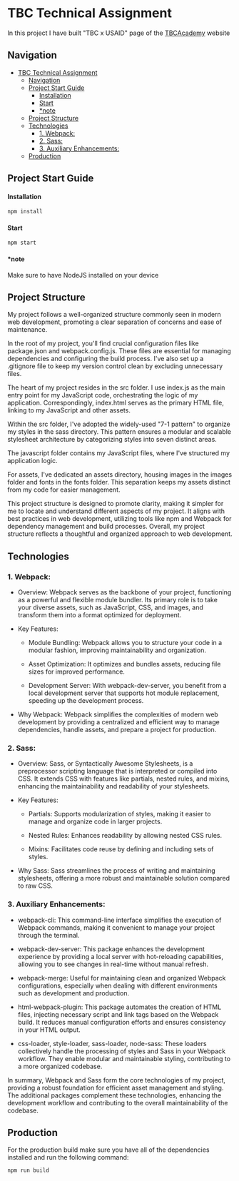 # TBC Technical Assignment

In this project I have built "TBC x USAID" page of the [TBCAcademy](https://www.tbcacademy.ge/usaid) website

## Navigation

- [TBC Technical Assignment](#tbc-technical-assignment)
  - [Navigation](#navigation)
  - [Project Start Guide](#project-start-guide)
    - [Installation](#installation)
    - [Start](#start)
    - [\*note](#note)
  - [Project Structure](#project-structure)
  - [Technologies](#technologies)
    - [1. Webpack:](#1-webpack)
    - [2. Sass:](#2-sass)
    - [3. Auxiliary Enhancements:](#3-auxiliary-enhancements)
  - [Production](#production)

## Project Start Guide

#### Installation

```bash
npm install
```

#### Start

```bash
npm start
```

#### \*note

Make sure to have NodeJS installed on your device

## Project Structure

My project follows a well-organized structure commonly seen in modern web development, promoting a clear separation of concerns and ease of maintenance.

In the root of my project, you'll find crucial configuration files like package.json and webpack.config.js. These files are essential for managing dependencies and configuring the build process. I've also set up a .gitignore file to keep my version control clean by excluding unnecessary files.

The heart of my project resides in the src folder. I use index.js as the main entry point for my JavaScript code, orchestrating the logic of my application. Correspondingly, index.html serves as the primary HTML file, linking to my JavaScript and other assets.

Within the src folder, I've adopted the widely-used "7-1 pattern" to organize my styles in the sass directory. This pattern ensures a modular and scalable stylesheet architecture by categorizing styles into seven distinct areas.

The javascript folder contains my JavaScript files, where I've structured my application logic.

For assets, I've dedicated an assets directory, housing images in the images folder and fonts in the fonts folder. This separation keeps my assets distinct from my code for easier management.

This project structure is designed to promote clarity, making it simpler for me to locate and understand different aspects of my project. It aligns with best practices in web development, utilizing tools like npm and Webpack for dependency management and build processes. Overall, my project structure reflects a thoughtful and organized approach to web development.

## Technologies

### 1. Webpack:

- Overview: Webpack serves as the backbone of your project, functioning as a powerful and flexible module bundler. Its primary role is to take your diverse assets, such as JavaScript, CSS, and images, and transform them into a format optimized for deployment.
- Key Features:

  - Module Bundling: Webpack allows you to structure your code in a modular fashion, improving maintainability and organization.

  - Asset Optimization: It optimizes and bundles assets, reducing file sizes for improved performance.

  - Development Server: With webpack-dev-server, you benefit from a local development server that supports hot module replacement, speeding up the development process.

- Why Webpack: Webpack simplifies the complexities of modern web development by providing a centralized and efficient way to manage dependencies, handle assets, and prepare a project for production.

### 2. Sass:

- Overview: Sass, or Syntactically Awesome Stylesheets, is a preprocessor scripting language that is interpreted or compiled into CSS. It extends CSS with features like partials, nested rules, and mixins, enhancing the maintainability and readability of your stylesheets.
- Key Features:

  - Partials: Supports modularization of styles, making it easier to manage and organize code in larger projects.

  - Nested Rules: Enhances readability by allowing nested CSS rules.

  - Mixins: Facilitates code reuse by defining and including sets of styles.

- Why Sass: Sass streamlines the process of writing and maintaining stylesheets, offering a more robust and maintainable solution compared to raw CSS.

### 3. Auxiliary Enhancements:

- webpack-cli: This command-line interface simplifies the execution of Webpack commands, making it convenient to manage your project through the terminal.

- webpack-dev-server: This package enhances the development experience by providing a local server with hot-reloading capabilities, allowing you to see changes in real-time without manual refresh.

- webpack-merge: Useful for maintaining clean and organized Webpack configurations, especially when dealing with different environments such as development and production.

- html-webpack-plugin: This package automates the creation of HTML files, injecting necessary script and link tags based on the Webpack build. It reduces manual configuration efforts and ensures consistency in your HTML output.

- css-loader, style-loader, sass-loader, node-sass: These loaders collectively handle the processing of styles and Sass in your Webpack workflow. They enable modular and maintainable styling, contributing to a more organized codebase.

In summary, Webpack and Sass form the core technologies of my project, providing a robust foundation for efficient asset management and styling. The additional packages complement these technologies, enhancing the development workflow and contributing to the overall maintainability of the codebase.

## Production

For the production build make sure you have all of the dependencies installed and run the following command:

```bash
npm run build
```

